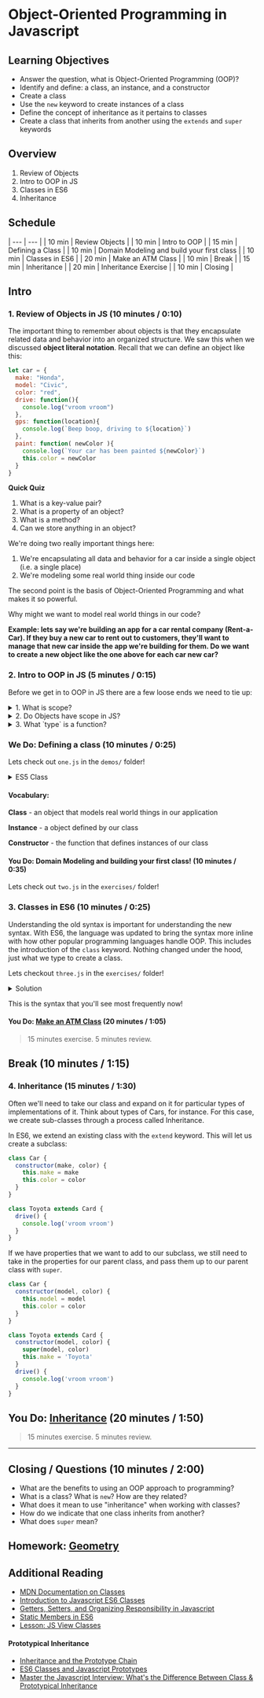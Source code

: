 # Object-Oriented Programming in Javascript

## Learning Objectives
- Answer the question, what is Object-Oriented Programming (OOP)?
- Identify and define: a class, an instance, and a constructor
- Create a class
- Use the `new` keyword to create instances of a class
- Define the concept of inheritance as it pertains to classes
- Create a class that inherits from another using the `extends` and `super` keywords

## Overview
1. Review of Objects
2. Intro to OOP in JS
3. Classes in ES6
4. Inheritance

## Schedule
| --- | --- |
| 10 min | Review Objects |
| 10 min | Intro to OOP |
| 15 min | Defining a Class |
| 10 min | Domain Modeling and build your first class |
| 10 min | Classes in ES6 |
| 20 min | Make an ATM Class |
| 10 min | Break |
| 15 min | Inheritance |
| 20 min | Inheritance Exercise |
| 10 min | Closing |

## Intro

### 1. Review of Objects in JS (10 minutes / 0:10)

The important thing to remember about objects is that they encapsulate related data and behavior into an organized structure. We saw this when we discussed **object literal notation**. Recall that we can define an object like this:

```js
let car = {
  make: "Honda",
  model: "Civic",
  color: "red",
  drive: function(){
    console.log("vroom vroom")
  },
  gps: function(location){
    console.log(`Beep boop, driving to ${location}`)
  },
  paint: function( newColor ){
    console.log(`Your car has been painted ${newColor}`)
    this.color = newColor
  }
}
```

**Quick Quiz**

1. What is a key-value pair?
2. What is a property of an object?
3. What is a method?
4. Can we store anything in an object?

We're doing two really important things here:

  1. We're encapsulating all data and behavior for a car inside a single object (i.e. a single place)
  2. We're modeling some real world thing inside our code

The second point is the basis of Object-Oriented Programming and what makes it so powerful.

Why might we want to model real world things in our code?

__Example: lets say we're building an app for a car rental company (Rent-a-Car). If they buy a new car to rent out to customers, they'll want to manage that new car inside the app we're building for them. Do we want to create a new object like the one above for each car new car?__

### 2. Intro to OOP in JS (5 minutes / 0:15)

Before we get in to OOP in JS there are a few loose ends we need to tie up:

<details>
    <summary>1. What is scope?</summary>

    Scope is a sealed context within a program.
</details>
<details>
    <summary>2. Do Objects have scope in JS?</summary>

    They do not! Only functions have scope.
</details>
<details>
    <summary>3. What `type` is a function?</summary>

    Well it's a function, but a function is a type of object!
</details>

### We Do: Defining a class (10 minutes / 0:25)
Lets check out `one.js` in the `demos/` folder!

<details>
	<summary>ES5 Class</summary>
	
	```js
	function Car(make, model, color) {
		this.make = make;
		this.model = model;
		this.color = color;
		this.drive = () => console.log('vroom vroom');
		this.gps = location => console.log(`driving to ${location}`);
		this.paint = newColor => (this.color = newColor);
	}
	```
</details>

#### Vocabulary:

**Class** - an object that models real world things in our application

**Instance** - a object defined by our class

**Constructor** - the function that defines instances of our class

#### You Do: Domain Modeling and building your first class! (10 minutes / 0:35)

Lets check out `two.js` in the `exercises/` folder!

### 3. Classes in ES6 (10 minutes / 0:25)
Understanding the old syntax is important for understanding the new syntax. With ES6, the language was updated to bring the syntax more inline with how other popular programming languages handle OOP. This includes the introduction of the `class` keyword. Nothing changed under the hood, just what we type to create a class.

Lets checkout `three.js` in the `exercises/` folder!

<details>
	<summary>Solution</summary>
	
```js
class Car {
  constructor(make, model, color) {
    this.make = make
    this.model = model
    this.color = color
  }

  drive() {
    console.log('vroom vroom')
  }

  gps( location ) {
    console.log(`beep beep, driving to ${location}`)
  }

  paint( newColor ) {
    this.color = newColor
  }
}
```

</details>

This is the syntax that you'll see most frequently now!

#### You Do: [Make an ATM Class](https://git.generalassemb.ly/ga-wdi-exercises/es6-classes-practice) (20 minutes / 1:05)

> 15 minutes exercise. 5 minutes review.

## Break (10 minutes / 1:15)

### 4. Inheritance (15 minutes / 1:30)

Often we'll need to take our class and expand on it for particular types of implementations of it. Think about types of Cars, for instance. For this case, we create sub-classes through a process called Inheritance.

In ES6, we extend an existing class with the `extend` keyword. This will let us create a subclass:

```js
class Car {
  constructor(make, color) {
    this.make = make
    this.color = color
  }
}

class Toyota extends Card {
  drive() {
    console.log('vroom vroom')
  }
}
```

If we have properties that we want to add to our subclass, we still need to take in the properties for our parent class, and pass them up to our parent class with `super`.

```js
class Car {
  constructor(model, color) {
    this.model = model
    this.color = color
  }
}

class Toyota extends Card {
  constructor(model, color) {
    super(model, color)
    this.make = 'Toyota'
  }
  drive() {
    console.log('vroom vroom')
  }
}
```

## You Do: [Inheritance](https://git.generalassemb.ly/ga-wdi-exercises/es6-classes-inheritance-practice) (20 minutes / 1:50)

> 15 minutes exercise. 5 minutes review.

-------

## Closing / Questions (10 minutes / 2:00)

* What are the benefits to using an OOP approach to programming?
* What is a class? What is `new`? How are they related?
* What does it mean to use "inheritance" when working with classes?
* How do we indicate that one class inherits from another?
* What does `super` mean?

## Homework: [Geometry](https://git.generalassemb.ly/ga-wdi-exercises/js_geometry)

## Additional Reading

* [MDN Documentation on Classes](https://developer.mozilla.org/en-US/docs/Web/JavaScript/Reference/Classes)
* [Introduction to Javascript ES6 Classes](https://strongloop.com/strongblog/an-introduction-to-javascript-es6-classes/)
* [Getters, Setters, and Organizing Responsibility in Javascript](http://raganwald.com/2015/08/24/ready-get-set-go.html)
* [Static Members in ES6](http://odetocode.com/blogs/scott/archive/2015/02/02/static-members-in-es6.aspx)
* [Lesson: JS View Classes](https://git.generalassemb.ly/ga-wdi-lessons/js-view-classes)

#### Prototypical Inheritance

* [Inheritance and the Prototype Chain](https://developer.mozilla.org/en-US/docs/Web/JavaScript/Inheritance_and_the_prototype_chain)
* [ES6 Classes and Javascript Prototypes](https://reinteractive.com/posts/235-es6-classes-and-javascript-prototypes)
* [Master the Javascript Interview: What's the Difference Between Class & Prototypical Inheritance](https://medium.com/javascript-scene/master-the-javascript-interview-what-s-the-difference-between-class-prototypal-inheritance-e4cd0a7562e9#.uzl8ohf8c)
